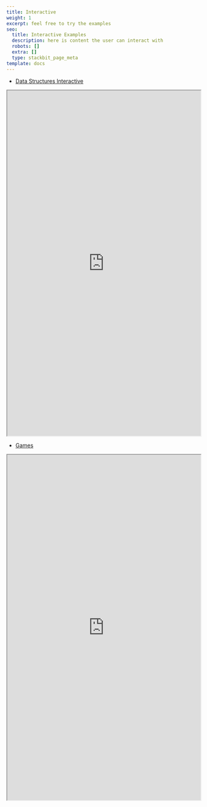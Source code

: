 ```yaml
---
title: Interactive
weight: 1
excerpt: feel free to try the examples
seo:
  title: Interactive Examples
  description: here is content the user can interact with
  robots: []
  extra: []
  type: stackbit_page_meta
template: docs
---
```


-   [Data Structures Interactive](https://ds-algo-official.netlify.app/)

<iframe src="https://ds-algo-official.netlify.app/" height="900px" width="100%">
</iframe>

-   [Games](https://bgoonz-games.netlify.app/)

<iframe src="https://bgoonz-games.netlify.app/" height="900px" width="100%">
</iframe>

